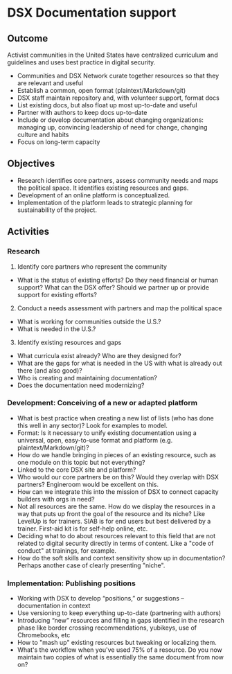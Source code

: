 # DSX Documentation support 

## Outcome
Activist communities in the United States have centralized curriculum and guidelines and uses best practice in digital security.

 * Communities and DSX Network curate together resources so that they are relevant and useful
 * Establish a common, open format (plaintext/Markdown/git)
 * DSX staff maintain repository and, with volunteer support, format docs
 * List existing docs, but also float up most up-to-date and useful
 * Partner with authors to keep docs up-to-date
 * Include or develop documentation about changing organizations: managing up, convincing leadership of need for change, changing culture and habits
 * Focus on long-term capacity

## Objectives
 * Research identifies core partners, assess community needs and maps the political space. It identifies existing resources and gaps.
 * Development of an online platform is conceptualized.
 * Implementation of the platform leads to strategic planning for sustainability of the project.

## Activities

### Research

1. Identify core partners who represent the community

 * What is the status of existing efforts? Do they need financial or human support? What can the DSX offer? Should we partner up or provide support for existing efforts?

2. Conduct a needs assessment with partners and map the political space

 * What is working for communities outside the U.S.?
 * What is needed in the U.S.?

3. Identify existing resources and gaps

 * What curricula exist already? Who are they designed for?
 * What are the gaps for what is needed in the US with what is already out there (and also good)?
 * Who is creating and maintaining documentation?
 * Does the documentation need modernizing?

### Development: Conceiving of a new or adapted platform

 * What is best practice when creating a new list of lists (who has done this well in any sector)? Look for examples to model.
 * Format: Is it necessary to unify existing documentation using a universal, open, easy-to-use format and platform (e.g. plaintext/Markdown/git)?
 * How do we handle bringing in pieces of an existing resource, such as one module on this topic but not everything?
 * Linked to the core DSX site and platform?
 * Who would our core partners be on this? Would they overlap with DSX partners? Engineroom would be excellent on this.
 * How can we integrate this into the mission of DSX to connect capacity builders with orgs in need?
 * Not all resources are the same. How do we display the resources in a way that puts up front the goal of the resource and its niche? Like LevelUp is for trainers. SIAB is for end users but best delivered by a trainer. First-aid kit is for self-help online, etc.
 * Deciding what to do about resources relevant to this field that are not related to digital security directly in terms of content. Like a "code of conduct" at trainings, for example.
 * How do the soft skills and context sensitivity show up in documentation? Perhaps another case of clearly presenting "niche".

### Implementation: Publishing positions

 * Working with DSX to develop “positions,” or suggestions – documentation in context
 * Use versioning to keep everything up-to-date (partnering with authors)
 * Introducing “new” resources and filling in gaps identified in the research phase like border crossing recommendations, yubikeys, use of Chromebooks, etc
 * How to "mash up" existing resources but tweaking or localizing them.
 * What's the workflow when you've used 75% of a resource. Do you now maintain two copies of what is essentially the same document from now on?
